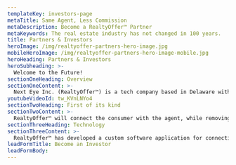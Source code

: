 ```yaml
---
templateKey: investors-page
metaTitle: Same Agent, Less Commission
metaDescription: Become a RealtyOffer™ Partner
metaKeywords: The real estate industry has not changed in 100 years.
title: Partners & Investors
heroImage: /img/realtyoffer-partners-hero-image.jpg
mobileHeroImage: /img/realtyoffer-partners-hero-image-mobile.jpg
heroHeading: Partners & Investors
heroSubheading: >-
  Welcome to the Future!
sectionOneHeading: Overview
sectionOneContent: >-
  Next Eye Inc. (RealtyOffer™) is a tech company based in Delaware with offices located in Northville, Michigan with a focus on real estate services. It was founded in 2018 by Thea Tuto and her team. The objective of RealtyOffer™ is to streamline and disrupt the real estate industry. The intent of the company is to help the 90% of agents who can’t find consistency and educate and empower the 90% of consumers that are unaware of certain incentives they can take advantage of. Agents will have consistent opportunities without needing to spend thousands on wasted marketing. Agents simply offer less commission to sell a home or offer part of your commission to a consumer to purchase a home (contributing toward their closing costs).
youtubeVideoId: tw_KVnLNYo4
sectionTwoHeading: First of its kind
sectionTwoContent: >-
  RealtyOffer™ will connect the consumer with the agent, while removing the upfront negotiation. Our proprietary bidding platform is the first of its kind. RealtyOffer™ is preparing to disrupt the industry through innovation and technology.
sectionThreeHeading: Technology
sectionThreeContent: >-
  RealtyOffer™ has developed a custom software application for connecting buyers/sellers with real estate agents. It is available on the web and as an app on the iOS and Android App Stores. It was created using the latest technologies standards including React  and the .NET Framework, utilizing an ultra-secure, cloud-based infrastructure to ensure long-term scalability and to match the expected growth of its user base. Agents can vie for the consumer’s attention by competitively offering varying commission amounts and other fees/offers through a sophisticated bidding platform that also considers the consumers preferences in the type of agent they are looking for. The application has real-time notifications sent via email, SMS, and App Push to keep users engaged and up to date. It also makes use of several RESTful APIs, various open-source software, and a multitude of services for tracking analytics events, processing credit cards with PCI compliance, email subscription management, uptime stability, error reporting, and more.
leadFormTitle: Become an Investor
leadFormBody:
---
```

